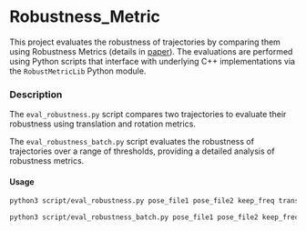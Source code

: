 # Robustness_Metric

This project evaluates the robustness of trajectories by comparing them using Robustness Metrics (details in [paper](https://arxiv.org/pdf/2307.07607)). The evaluations are performed using Python scripts that interface with underlying C++ implementations via the `RobustMetricLib` Python module. 


### Description

The `eval_robustness.py` script compares two trajectories to evaluate their robustness using translation and rotation metrics.

The `eval_robustness_batch.py` script evaluates the robustness of trajectories over a range of thresholds, providing a detailed analysis of robustness metrics.


#### Usage

```bash
python3 script/eval_robustness.py pose_file1 pose_file2 keep_freq trans_threshold rot_threshold

python3 script/eval_robustness_batch.py pose_file1 pose_file2 keep_freq interv_ns threshold_start threshold_end threshold_interval
